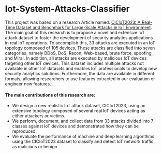 # Iot-System-Attacks-Classifier
This project was based on a research Article named: [CICIoT2023: A Real-Time Dataset and Benchmark for Large-Scale Attacks in IoT Environment](https://www.mdpi.com/1424-8220/23/13/5941). The main goal of this research is to propose a novel and extensive IoT attack dataset to foster the development of security analytics applications in real IoT operations. To accomplish this, 33 attacks are executed in an IoT topology composed of 105 devices. These attacks are classified into seven categories, namely DDoS, DoS, Recon, Web-based, brute force, spoofing, and Mirai. In addition, all attacks are executed by malicious IoT devices targeting other IoT devices. This dataset includes multiple attacks not available in other IoT datasets and enables IoT professionals to develop new security analytics solutions. Furthermore, the data are available in different formats, allowing researchers to use features extracted in our evaluation or engineer new features.
#### The main contributions of this research are: 
* We design a new realistic IoT attack dataset, CICIoT2023, using an extensive topology composed of several real IoT devices acting as either attackers or victims.
* We perform, document, and collect data from 33 attacks divided into 7 classes against IoT devices and demonstrated how they can be reproduced.
* We evaluate the performance of machine and deep learning algorithms using the CICIoT2023 dataset to classify and detect IoT network traffic as malicious or benign.
